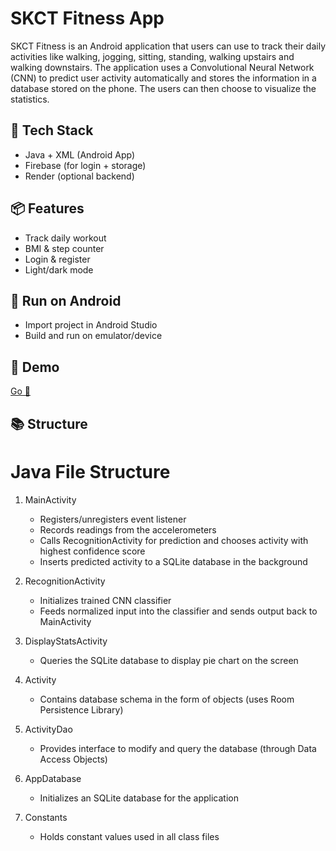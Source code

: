 # SKCT Fitness App
SKCT Fitness is an Android application that users can use to track their daily activities like walking, jogging, sitting, standing, walking upstairs and walking downstairs. The application uses a Convolutional Neural Network (CNN) to predict user activity automatically and stores the information in a database stored on the phone. The users can then choose to visualize the statistics.

## 🔧 Tech Stack

- Java + XML (Android App)
- Firebase (for login + storage)
- Render (optional backend)

## 📦 Features

- Track daily workout
- BMI & step counter
- Login & register
- Light/dark mode

## 📲 Run on Android

- Import project in Android Studio
- Build and run on emulator/device

## 🧪 Demo

[Go 🚀](https://skctfitnessapp.onrender.com)

## 📚 Structure

# Java File Structure
1. MainActivity
    - Registers/unregisters event listener
    - Records readings from the accelerometers
    - Calls RecognitionActivity for prediction and chooses activity with highest confidence score
    - Inserts predicted activity to a SQLite database in the background
    
2. RecognitionActivity
    - Initializes trained CNN classifier
    - Feeds normalized input into the classifier and sends output back to MainActivity
    
3. DisplayStatsActivity
    - Queries the SQLite database to display pie chart on the screen
    
4. Activity
    - Contains database schema in the form of objects (uses Room Persistence Library)
    
5. ActivityDao
    - Provides interface to modify and query the database (through Data Access Objects)
    
6. AppDatabase
    - Initializes an SQLite database for the application
    
7. Constants
    - Holds constant values used in all class files



